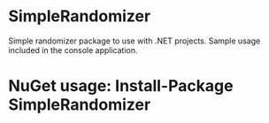 # SimpleRandomizer
Simple randomizer package to use with .NET projects. Sample usage included in the console application.

# NuGet usage: Install-Package SimpleRandomizer
